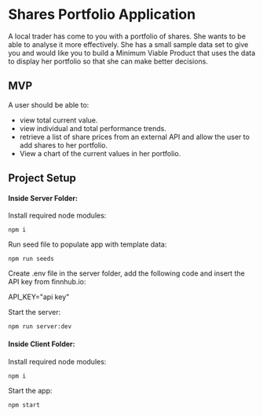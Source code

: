 # Shares Portfolio Application

A local trader has come to you with a portfolio of shares. She wants to be able to analyse it more effectively. She has a small sample data set to give you and would like you to build a Minimum Viable Product that uses the data to display her portfolio so that she can make better decisions.

## MVP

A user should be able to:

- view total current value.
- view individual and total performance trends.
- retrieve a list of share prices from an external API and allow the user to add shares to her portfolio.
- View a chart of the current values in her portfolio.

## Project Setup

#### Inside Server Folder:

Install required node modules:
```
npm i
```
Run seed file to populate app with template data:
```
npm run seeds
```
Create .env file in the server folder, add the following code and insert the API key from finnhub.io:

API_KEY="api key"

Start the server:
```
npm run server:dev
```
#### Inside Client Folder:

Install required node modules:
```
npm i
```
Start the app:
```
npm start
```